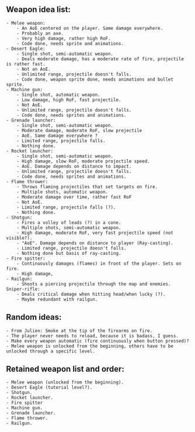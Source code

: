 ## Weapon idea list:
	- Melee weapon:
		- An AoE centered on the player. Same damage everywhere.
		- Probably an axe.
		- Very high damage, rather high RoF.
		- Code done, needs sprite and animations.
	- Desert Eagle:
		- Single shot, semi-automatic weapon.
		- Deals moderate damage, has a moderate rate of fire, projectile is rather fast.
		- Not an AoE.
		- Unlimited range, projectile doesn't falls.
		- Code done, weapon sprite done, needs animations and bullet sprite.
	- Machine gun:
		- Single shot, automatic weapon.
		- Low damage, high RoF, fast projectile.
		- Not AoE.
		- Unlimited range, projectile doesn't falls.
		- Code done, needs sprites and animations.
	- Grenade launcher:
		- Single shot, semi-automatic weapon.
		- Moderate damage, moderate RoF, slow projectile
		- AoE. Same damage everywhere ?
		- Limited range, projectile falls.
		- Nothing done.
	- Rocket launcher:
		- Single shot, semi-automatic weapon.
		- High damage, slow RoF, moderate projectile speed.
		- AoE. Damage depends on distance to impact.
		- Unlimited range, projectile doesn't falls.
		- Code done, needs sprites and animations.
	- Flame thrower:
		- Throws flaming projectiles that set targets on fire.
		- Multiple shots, automatic weapon.
		- Moderate damage over time, rather fast RoF
		- Not AoE.
		- Limited range, projectile falls (?).
		- Nothing done.
	- Shotgun:
		- Fires a volley of leads (?) in a cone.
		- Multiple shots, semi-automatic weapon.
		- High damage, moderate RoF, very fast projectile speed (not visible?).
		- "AoE". Damage depends on distance to player (Ray-casting).
		- Limited range, projectile doesn't falls.
		- Nothing done but basis of ray-casting.
	- Fire spitter:
		- Continuously damages (flames) in front of the player. Sets on fire.
		- High damage, 
	- Railgun:
		- Shoots a piercing projectile through the map and enemies.
	Sniper-rifle:
		- Deals critical damage when hitting head/when lucky (?).
		- Maybe redundant with railgun.

## Random ideas:
	- From Julien: Smoke at the tip of the firearms on fire.
	- The player never needs to reload, because it is badass, I guess.
	- Make every weapon automatic (fire continuously when button pressed)?
	- Melee weapon is unlocked from the beginning, others have to be unlocked through a specific level.

## Retained weapon list and order:
	- Melee weapon (unlocked from the beginning).
	- Desert Eagle (tutorial level?).
	- Shotgun.
	- Rocket launcher.
	- Fire spitter
	- Machine gun.
	- Grenade launcher.
	- Flame thrower.
	- Railgun.
	
